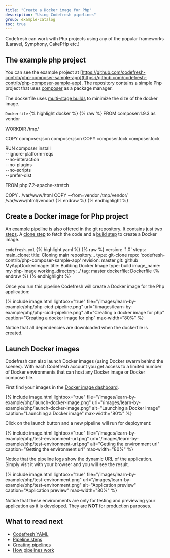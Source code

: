 ```yaml
---
title: "Create a Docker image for Php"
description: "Using Codefresh pipelines"
group: example-catalog
toc: true
---
```


Codefresh can work with Php projects using any of the popular frameworks (Laravel, Symphony, CakePHp etc.)

## The example php project

You can see the example project at [https://github.com/codefresh-contrib/php-composer-sample-app](https://github.com/codefresh-contrib/php-composer-sample-app). The repository contains a simple Php project that uses [composer](https://getcomposer.org/) as a package manager.

The dockerfile uses [multi-stage builds](https://docs.docker.com/develop/develop-images/multistage-build/) to minimize the size of the docker image.

`Dockerfile`
{% highlight docker %}
{% raw %}
FROM composer:1.9.3 as vendor

WORKDIR /tmp/

COPY composer.json composer.json
COPY composer.lock composer.lock

RUN composer install \
    --ignore-platform-reqs \
    --no-interaction \
    --no-plugins \
    --no-scripts \
    --prefer-dist


FROM php:7.2-apache-stretch

COPY . /var/www/html
COPY --from=vendor /tmp/vendor/ /var/www/html/vendor/
{% endraw %}
{% endhighlight %}


## Create a Docker image for Php project

An [example pipeline](https://github.com/codefresh-contrib/php-composer-sample-app/blob/master/codefresh.yml) is also offered in the git repository.
It contains just two [steps]({{site.baseurl}}/docs/codefresh-yaml/steps/). A [clone step]({{site.baseurl}}/docs/codefresh-yaml/steps/git-clone/) to fetch the code and a [build step]({{site.baseurl}}/docs/codefresh-yaml/steps/build/) to create a Docker image.

 `codefresh.yml`
{% highlight yaml %}
{% raw %}
version: '1.0'
steps:
  main_clone:
    title: Cloning main repository...
    type: git-clone
    repo: 'codefresh-contrib/php-composer-sample-app'
    revision: master
    git: github
  MyAppDockerImage:
    title: Building Docker Image
    type: build
    image_name: my-php-image
    working_directory: ./
    tag: master
    dockerfile: Dockerfile
{% endraw %}
{% endhighlight %}

Once you run this pipeline Codefresh will create a Docker image for the Php application:

{% include image.html 
lightbox="true" 
file="/images/learn-by-example/php/php-cicd-pipeline.png" 
url="/images/learn-by-example/php/php-cicd-pipeline.png" 
alt="Creating a docker image for php" 
caption="Creating a docker image for php" 
max-width="80%" 
%}

Notice that all dependencies are downloaded when the dockerfile is created.




## Launch Docker images

Codefresh can also launch Docker images (using Docker swarm behind the scenes). With each Codefresh account you get access to a limited number of Docker environments that can host any Docker image or Docker compose file.

First find your images in the [Docker image dashboard]({{site.baseurl}}/docs/docker-registries/working-with-docker-registries/#viewing-docker-images).

{% include image.html 
lightbox="true" 
file="/images/learn-by-example/php/launch-docker-image.png" 
url="/images/learn-by-example/php/launch-docker-image.png" 
alt="Launching a Docker image" 
caption="Launching a Docker image" 
max-width="80%" 
%}

Click on the launch button and a new pipeline will run for deployment:

{% include image.html 
lightbox="true" 
file="/images/learn-by-example/php/test-environment-url.png" 
url="/images/learn-by-example/php/test-environment-url.png" 
alt="Getting the environment url" 
caption="Getting the environment url" 
max-width="80%" 
%}

Notice that the pipeline logs show the dynamic URL of the application. Simply visit it with your browser 
and you will see the result.

{% include image.html 
lightbox="true" 
file="/images/learn-by-example/php/test-environment.png" 
url="/images/learn-by-example/php/test-environment.png" 
alt="Application preview" 
caption="Application preview" 
max-width="80%" 
%}

Notice that these environments are only for testing and previewing your application as it is developed. They are **NOT** for production purposes.



## What to read next

* [Codefresh YAML]({{site.baseurl}}/docs/codefresh-yaml/what-is-the-codefresh-yaml/)
* [Pipeline steps]({{site.baseurl}}/docs/codefresh-yaml/steps/)
* [Creating pipelines]({{site.baseurl}}/docs/configure-ci-cd-pipeline/pipelines/)
* [How pipelines work]({{site.baseurl}}/docs/configure-ci-cd-pipeline/introduction-to-codefresh-pipelines/)

